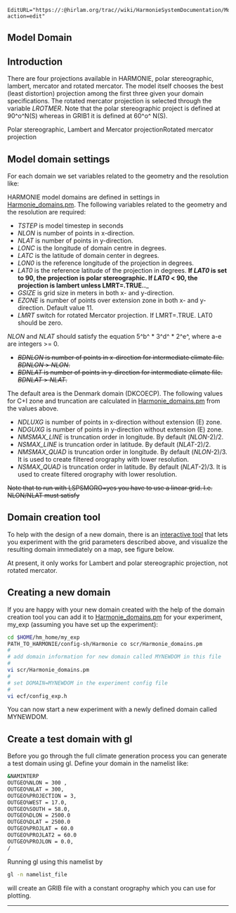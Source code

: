 ```@meta
EditURL="https://:@hirlam.org/trac//wiki/HarmonieSystemDocumentation/ModelDomain?action=edit"
```


## Model Domain

## Introduction
There are four projections available in HARMONIE, polar stereographic, lambert, mercator and rotated mercator. The model itself chooses the best (least distortion) projection among the first three given your domain specifications. The rotated mercator projection is selected through the variable *LROTMER*. Note that the polar stereographic project is defined at 90^o^N(S) whereas in GRIB1 it is defined at 60^o^ N(S).

Polar stereographic, Lambert and Mercator projectionRotated mercator projection
## Model domain settings

For each domain we set variables related to the geometry and the resolution like:

HARMONIE model domains are defined in settings in [Harmonie_domains.pm](https://hirlam.org/trac/browser/Harmonie/scr/Harmonie_domains.pm?rev=release-43h2.beta.3). The following variables related to the geometry and the resolution are required:

 * *TSTEP* is model timestep in seconds
 * *NLON* is number of points in x-direction.
 * *NLAT* is number of points in y-direction.
 * *LONC* is the longitude of domain centre in degrees.
 * *LATC* is the latitude of domain center in degrees.
 * *LON0* is the reference longitude of the projection in degrees.
 * *LAT0* is the reference latitude of the projection in degrees. __If *LAT0* is set to 90, the projection is **polar stereographic**. If *LAT0* < 90, the projection is **lambert** unless LMRT=.TRUE..___  
 * *GSIZE* is grid size in meters in both x- and y-direction.
 * *EZONE* is number of points over extension zone in both x- and y-direction. Default value 11. 
 * *LMRT* switch for rotated Mercator projection. If LMRT=.TRUE. LAT0 should be zero.

*NLON* and *NLAT* should satisfy the equation 5^b^ * 3^d^ * 2^e^, where a-e are integers >= 0.

 * ~~*BDNLON* is number of points in x-direction for intermediate climate file. *BDNLON* > *NLON*.~~
 * ~~*BDNLAT* is number of points in y-direction for intermediate climate file. *BDNLAT* > *NLAT*.~~

The default area is the Denmark domain (DKCOECP). The following values for C+I zone and truncation are calculated in [Harmonie_domains.pm](https://hirlam.org/trac/browser/Harmonie/scr/Harmonie_domains.pm?rev=release-43h2.beta.3) from the values above. 

 * *NDLUXG* is number of points in x-direction without extension (E) zone.
 * *NDGUXG* is number of points in y-direction without extension (E) zone.
 * *NMSMAX_LINE* is truncation order in longitude. By default (*NLON*-2)/2. 
 * *NSMAX_LINE* is truncation order in latitude. By default (*NLAT*-2)/2. 
 * *NMSMAX_QUAD* is truncation order in longitude. By default (*NLON*-2)/3. It is used to create filtered orography with lower resolution.
 * *NSMAX_QUAD* is truncation order in latitude. By default (*NLAT*-2)/3. It is used to create filtered orography with lower resolution.

~~Note that to run with LSPSMORO=yes you have to use a linear grid. I.e. NLON/NLAT must satisfy~~

## Domain creation tool

To help with the design of a new domain, there is an [interactive tool](https://www.hirlam.org/nwptools/domain.html)
that lets you experiment with the grid parameters described above, and visualize the resulting domain immediately
on a map, see figure below.


At present, it only works for Lambert and polar stereographic projection, not rotated mercator.

## Creating a new domain
If you are happy with your new domain created with the help of the domain creation tool you can add it to [Harmonie_domains.pm](https://hirlam.org/trac/browser/Harmonie/scr/Harmonie_domains.pm?rev=release-43h2.beta.3) for your experiment, my_exp (assuming you have set up the experiment):
```bash
cd $HOME/hm_home/my_exp
PATH_TO_HARMONIE/config-sh/Harmonie co scr/Harmonie_domains.pm
#
# add domain information for new domain called MYNEWDOM in this file
#
vi scr/Harmonie_domains.pm
#
# set DOMAIN=MYNEWDOM in the experiment config file
#
vi ecf/config_exp.h 
```
You can now start a new experiment with a newly defined domain called MYNEWDOM.

## Create a test domain with gl
Before you go through the full climate generation process you can generate a test domain using gl. Define your domain in the namelist like:
```bash
&NAMINTERP
OUTGEO%NLON = 300 ,
OUTGEO%NLAT = 300,
OUTGEO%PROJECTION = 3,
OUTGEO%WEST = 17.0,
OUTGEO%SOUTH = 58.0,
OUTGEO%DLON = 2500.0
OUTGEO%DLAT = 2500.0
OUTGEO%PROJLAT = 60.0
OUTGEO%PROJLAT2 = 60.0
OUTGEO%PROJLON = 0.0,
/
```
Running gl using this namelist by
```bash
gl -n namelist_file
```
will create an GRIB file with a constant orography which you can use for plotting. 

----


